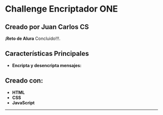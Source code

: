 # Challenge Encriptador ONE

## Creado por Juan Carlos CS
¡**Reto de Alura** Concluido!!!.

## Características Principales

- **Encripta y desencripta mensajes:**

## Creado con:

- **HTML**
- **CSS**
- **JavaScript**

---
